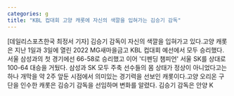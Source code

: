 ```yaml
---
categories: g
title: "KBL 컵대회 고양 캐롯에 자신의 색깔을 입혀가는 김승기 감독"
---
```

[데일리스포츠한국 최정서 기자] 김승기 감독이 자신의 색깔을 입혀가고 있다.고양 캐롯은 지난 1일과 3일에 열린 2022 MG새마을금고 KBL 컵대회 예선에서 모두 승리했다. 서울 삼성과의 첫 경기에선 66-58로 승리했고 이어 &#39;디펜딩 챔피언&#39; 서울 SK를 상대로 100-64 대승을 거뒀다. 삼성과 SK 모두 주축 선수들의 몸 상태가 정상이 아니었다고는 하나 개막을 약 2주 앞둔 시점에서 의미있는 경기력을 선보인 캐롯이다.고양 오리온 구단을 인수한 캐롯은 김승기 감독을 선임하며 변화를 알렸다. 김승기 감독은 안양 K